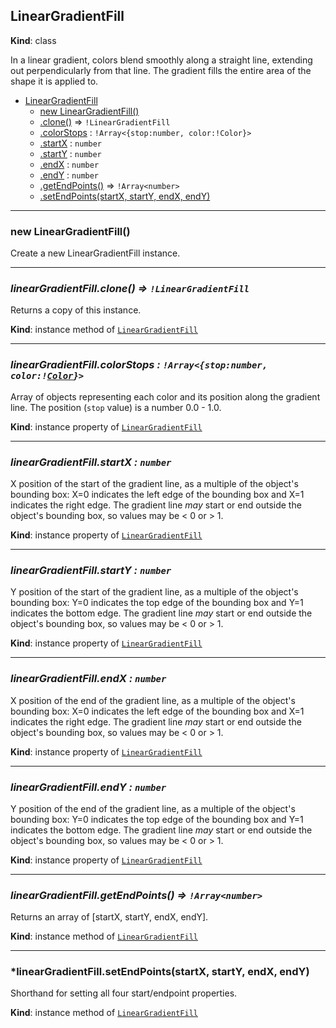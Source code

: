 <a name="LinearGradientFill"></a>

## LinearGradientFill
**Kind**: class  

In a linear gradient, colors blend smoothly along a straight line, extending out perpendicularly from that line. The gradient fills the entire area of the shape it is
applied to.

* [LinearGradientFill](#LinearGradientFill)
    * [new LinearGradientFill()](#new_LinearGradientFill_new)
    * [.clone()](#LinearGradientFill-clone) ⇒ <code>!LinearGradientFill</code>
    * [.colorStops](#LinearGradientFill-colorStops) : <code>!Array&lt;{stop:number, color:!Color}></code>
    * [.startX](#LinearGradientFill-startX) : <code>number</code>
    * [.startY](#LinearGradientFill-startY) : <code>number</code>
    * [.endX](#LinearGradientFill-endX) : <code>number</code>
    * [.endY](#LinearGradientFill-endY) : <code>number</code>
    * [.getEndPoints()](#LinearGradientFill-getEndPoints) ⇒ <code>!Array&lt;number></code>
    * [.setEndPoints(startX, startY, endX, endY)](#LinearGradientFill-setEndPoints)


* * *

<a name="new_LinearGradientFill_new"></a>

### new LinearGradientFill()
Create a new LinearGradientFill instance.


* * *

<a name="LinearGradientFill-clone"></a>

### *linearGradientFill.clone() ⇒ <code>!LinearGradientFill</code>*
Returns a copy of this instance.

**Kind**: instance method of [<code>LinearGradientFill</code>](#LinearGradientFill)  


* * *

<a name="LinearGradientFill-colorStops"></a>

### *linearGradientFill.colorStops : <code>!Array&lt;{stop:number, color:\![Color](Color.md)}></code>*
Array of objects representing each color and its position along the gradient line. The position (`stop` value) is a number 0.0 - 1.0.

**Kind**: instance property of [<code>LinearGradientFill</code>](#LinearGradientFill)  


* * *

<a name="LinearGradientFill-startX"></a>

### *linearGradientFill.startX : <code>number</code>*
X position of the start of the gradient line, as a multiple of the object's bounding box: X=0 indicates the left edge of the bounding box and X=1 indicates the right edge.
The gradient line _may_ start or end outside the object's bounding box, so values may be &lt; 0 or > 1.

**Kind**: instance property of [<code>LinearGradientFill</code>](#LinearGradientFill)  


* * *

<a name="LinearGradientFill-startY"></a>

### *linearGradientFill.startY : <code>number</code>*
Y position of the start of the gradient line, as a multiple of the object's bounding box: Y=0 indicates the top edge of the bounding box and Y=1 indicates the bottom edge.
The gradient line _may_ start or end outside the object's bounding box, so values may be &lt; 0 or > 1.

**Kind**: instance property of [<code>LinearGradientFill</code>](#LinearGradientFill)  


* * *

<a name="LinearGradientFill-endX"></a>

### *linearGradientFill.endX : <code>number</code>*
X position of the end of the gradient line, as a multiple of the object's bounding box: X=0 indicates the left edge of the bounding box and X=1 indicates the right edge.
The gradient line _may_ start or end outside the object's bounding box, so values may be &lt; 0 or > 1.

**Kind**: instance property of [<code>LinearGradientFill</code>](#LinearGradientFill)  


* * *

<a name="LinearGradientFill-endY"></a>

### *linearGradientFill.endY : <code>number</code>*
Y position of the end of the gradient line, as a multiple of the object's bounding box: Y=0 indicates the top edge of the bounding box and Y=1 indicates the bottom edge.
The gradient line _may_ start or end outside the object's bounding box, so values may be &lt; 0 or > 1.

**Kind**: instance property of [<code>LinearGradientFill</code>](#LinearGradientFill)  


* * *

<a name="LinearGradientFill-getEndPoints"></a>

### *linearGradientFill.getEndPoints() ⇒ <code>!Array&lt;number></code>*
Returns an array of \[startX, startY, endX, endY\].

**Kind**: instance method of [<code>LinearGradientFill</code>](#LinearGradientFill)  


* * *

<a name="LinearGradientFill-setEndPoints"></a>

### *linearGradientFill.setEndPoints(startX, startY, endX, endY)
Shorthand for setting all four start/endpoint properties.

**Kind**: instance method of [<code>LinearGradientFill</code>](#LinearGradientFill)  
